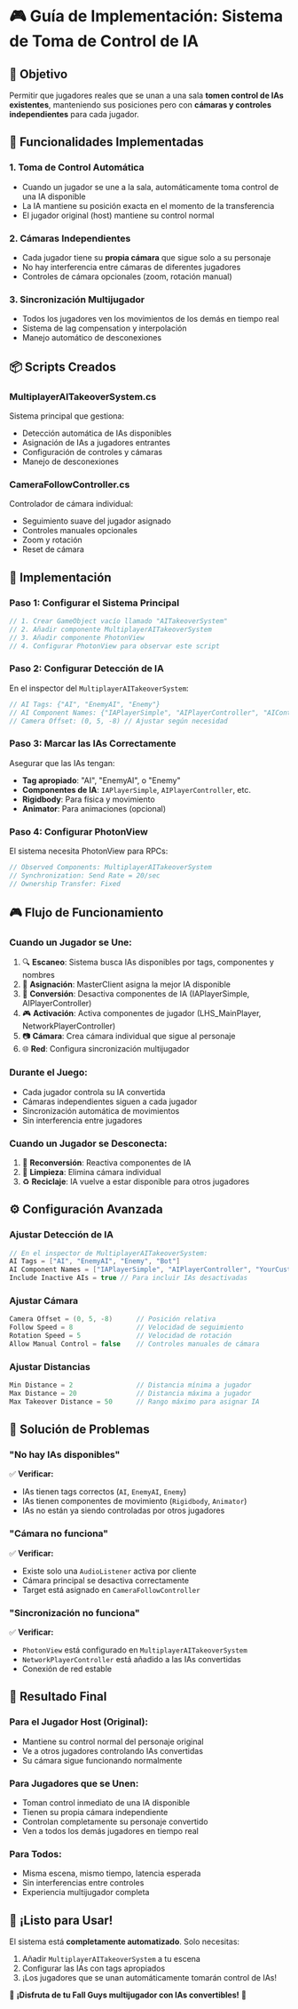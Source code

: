 # 🎮 Guía de Implementación: Sistema de Toma de Control de IA

## 🎯 Objetivo
Permitir que jugadores reales que se unan a una sala **tomen control de IAs existentes**, manteniendo sus posiciones pero con **cámaras y controles independientes** para cada jugador.

## 🚀 Funcionalidades Implementadas

### 1. **Toma de Control Automática**
- Cuando un jugador se une a la sala, automáticamente toma control de una IA disponible
- La IA mantiene su posición exacta en el momento de la transferencia
- El jugador original (host) mantiene su control normal

### 2. **Cámaras Independientes**
- Cada jugador tiene su **propia cámara** que sigue solo a su personaje
- No hay interferencia entre cámaras de diferentes jugadores
- Controles de cámara opcionales (zoom, rotación manual)

### 3. **Sincronización Multijugador**
- Todos los jugadores ven los movimientos de los demás en tiempo real
- Sistema de lag compensation y interpolación
- Manejo automático de desconexiones

## 📦 Scripts Creados

### **MultiplayerAITakeoverSystem.cs**
Sistema principal que gestiona:
- Detección automática de IAs disponibles
- Asignación de IAs a jugadores entrantes
- Configuración de controles y cámaras
- Manejo de desconexiones

### **CameraFollowController.cs**
Controlador de cámara individual:
- Seguimiento suave del jugador asignado
- Controles manuales opcionales
- Zoom y rotación
- Reset de cámara

## 🔧 Implementación

### **Paso 1: Configurar el Sistema Principal**
```csharp
// 1. Crear GameObject vacío llamado "AITakeoverSystem"
// 2. Añadir componente MultiplayerAITakeoverSystem
// 3. Añadir componente PhotonView
// 4. Configurar PhotonView para observar este script
```

### **Paso 2: Configurar Detección de IA**
En el inspector del `MultiplayerAITakeoverSystem`:

```csharp
// AI Tags: {"AI", "EnemyAI", "Enemy"}
// AI Component Names: {"IAPlayerSimple", "AIPlayerController", "AIController"}
// Camera Offset: (0, 5, -8) // Ajustar según necesidad
```

### **Paso 3: Marcar las IAs Correctamente**
Asegurar que las IAs tengan:
- **Tag apropiado**: "AI", "EnemyAI", o "Enemy"
- **Componentes de IA**: `IAPlayerSimple`, `AIPlayerController`, etc.
- **Rigidbody**: Para física y movimiento
- **Animator**: Para animaciones (opcional)

### **Paso 4: Configurar PhotonView**
El sistema necesita PhotonView para RPCs:
```csharp
// Observed Components: MultiplayerAITakeoverSystem
// Synchronization: Send Rate = 20/sec
// Ownership Transfer: Fixed
```

## 🎮 Flujo de Funcionamiento

### **Cuando un Jugador se Une:**
1. 🔍 **Escaneo**: Sistema busca IAs disponibles por tags, componentes y nombres
2. 🎯 **Asignación**: MasterClient asigna la mejor IA disponible
3. 🚫 **Conversión**: Desactiva componentes de IA (IAPlayerSimple, AIPlayerController)
4. 🎮 **Activación**: Activa componentes de jugador (LHS_MainPlayer, NetworkPlayerController)
5. 📷 **Cámara**: Crea cámara individual que sigue al personaje
6. 🌐 **Red**: Configura sincronización multijugador

### **Durante el Juego:**
- Cada jugador controla su IA convertida
- Cámaras independientes siguen a cada jugador
- Sincronización automática de movimientos
- Sin interferencia entre jugadores

### **Cuando un Jugador se Desconecta:**
1. 🤖 **Reconversión**: Reactiva componentes de IA
2. 🧹 **Limpieza**: Elimina cámara individual
3. ♻️ **Reciclaje**: IA vuelve a estar disponible para otros jugadores

## ⚙️ Configuración Avanzada

### **Ajustar Detección de IA**
```csharp
// En el inspector de MultiplayerAITakeoverSystem:
AI Tags = ["AI", "EnemyAI", "Enemy", "Bot"]
AI Component Names = ["IAPlayerSimple", "AIPlayerController", "YourCustomAI"]
Include Inactive AIs = true // Para incluir IAs desactivadas
```

### **Ajustar Cámara**
```csharp
Camera Offset = (0, 5, -8)      // Posición relativa
Follow Speed = 8                // Velocidad de seguimiento
Rotation Speed = 5              // Velocidad de rotación
Allow Manual Control = false    // Controles manuales de cámara
```

### **Ajustar Distancias**
```csharp
Min Distance = 2                // Distancia mínima a jugador
Max Distance = 20               // Distancia máxima a jugador
Max Takeover Distance = 50      // Rango máximo para asignar IA
```

## 🐛 Solución de Problemas

### **"No hay IAs disponibles"**
✅ **Verificar:**
- IAs tienen tags correctos (`AI`, `EnemyAI`, `Enemy`)
- IAs tienen componentes de movimiento (`Rigidbody`, `Animator`)
- IAs no están ya siendo controladas por otros jugadores

### **"Cámara no funciona"**
✅ **Verificar:**
- Existe solo una `AudioListener` activa por cliente
- Cámara principal se desactiva correctamente
- Target está asignado en `CameraFollowController`

### **"Sincronización no funciona"**
✅ **Verificar:**
- `PhotonView` está configurado en `MultiplayerAITakeoverSystem`
- `NetworkPlayerController` está añadido a las IAs convertidas
- Conexión de red estable

## 🎯 Resultado Final

### **Para el Jugador Host (Original):**
- Mantiene su control normal del personaje original
- Ve a otros jugadores controlando IAs convertidas
- Su cámara sigue funcionando normalmente

### **Para Jugadores que se Unen:**
- Toman control inmediato de una IA disponible
- Tienen su propia cámara independiente
- Controlan completamente su personaje convertido
- Ven a todos los demás jugadores en tiempo real

### **Para Todos:**
- Misma escena, mismo tiempo, latencia esperada
- Sin interferencias entre controles
- Experiencia multijugador completa

## 🚀 ¡Listo para Usar!

El sistema está **completamente automatizado**. Solo necesitas:
1. Añadir `MultiplayerAITakeoverSystem` a tu escena
2. Configurar las IAs con tags apropiados
3. ¡Los jugadores que se unan automáticamente tomarán control de IAs!

🎉 **¡Disfruta de tu Fall Guys multijugador con IAs convertibles!** 🎉 